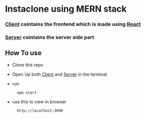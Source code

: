 # Instaclone using MERN stack


### [Client](https://github.com/kiranmurali93/instaclone/tree/main/client) cointains the frontend which is made using [React](https://github.com/facebook/create-react-app)

### [Server](https://github.com/kiranmurali93/instaclone/tree/main/server) cointains the server side part

## How To use 

- Clone this repo
- Open Up both [Client](https://github.com/kiranmurali93/instaclone/tree/main/client) and [Server](https://github.com/kiranmurali93/instaclone/tree/main/server) in the terminal
- run 
        
        npm start
- use this to view in browser 

        http://localhost:3000


